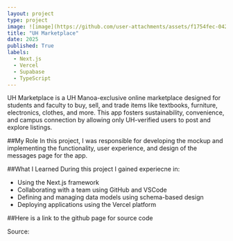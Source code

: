 ```yaml
---
layout: project
type: project
image: ![image](https://github.com/user-attachments/assets/f1754fec-0428-4017-8cdb-b2f1db6dc7a1)
title: "UH Marketplace"
date: 2025
published: True
labels:
  - Next.js
  - Vercel
  - Supabase
  - TypeScript
---
```


UH Marketplace is a UH Manoa-exclusive online marketplace designed for students and faculty to buy, sell, and trade items like textbooks, furniture, electronics, clothes, and more. This app fosters sustainability, convenience, and campus connection by allowing only UH-verified users to post and explore listings.

##My Role
In this project, I was responsible for developing the mockup and implementing the functionality, user experience, and design of the messages page for the app.

##What I Learned
During this project I gained experiecne in:
- Using the Next.js framework
- Collaborating with a team using GitHub and VSCode
- Defining and managing data models using schema-based design
- Deploying applications using the Vercel platform

##Here is a link to the github page for source code
 
Source: <a href="[https://github.com/theVacay/vacay](https://uh-marketplace.github.io/)"></a>
